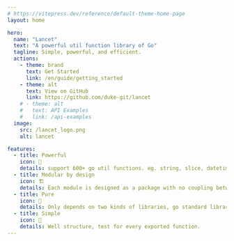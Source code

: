 ```yaml
---
# https://vitepress.dev/reference/default-theme-home-page
layout: home

hero:
  name: "Lancet"
  text: "A powerful util function library of Go"
  tagline: Simple, powerful, and efficient.
  actions:
    - theme: brand
      text: Get Started
      link: /en/guide/getting_started
    - theme: alt
      text: View on GitHub
      link: https://github.com/duke-git/lancet
    # - theme: alt
    #   text: API Examples
    #   link: /api-examples
  image:
    src: /lancet_logo.png
    alt: lancet

features:
  - title: Powerful
    icon: 💪
    details: support 600+ go util functions. eg. string, slice, datetime, net, crypto, concurrency...
  - title: Modular by design
    icon: 🏗
    details: Each module is designed as a package with no coupling between modules.
  - title: Pure
    icon: 💅
    details: Only depends on two kinds of libraries, go standard library and golang.org/x.
  - title: Simple
    icon: 👏
    details: Well structure, test for every exported function.
---
```

